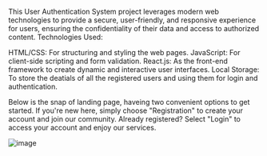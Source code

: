 This User Authentication System project leverages modern web technologies to provide a secure, user-friendly, and responsive experience for users, ensuring the confidentiality of their data and access to authorized content.
Technologies Used:

HTML/CSS: For structuring and styling the web pages.
JavaScript: For client-side scripting and form validation.
React.js: As the front-end framework to create dynamic and interactive user interfaces.
Local Storage: To store the deatials of all the registered users and using them for login and authentication.

Below is the snap of landing page, haveing two convenient options to get started. If you're new here, simply choose "Registration" to create your account and join our community. Already registered? Select "Login" to access your account and enjoy our services. 

![image](https://github.com/DeepikaChauhan2403/Registration-login/assets/124796084/d0898088-595e-4a94-b9ad-e09f458410ba)

